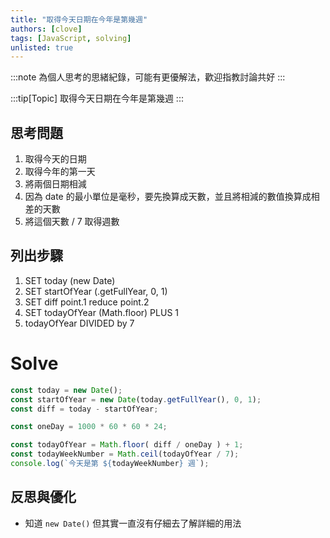 ```yaml
---
title: "取得今天日期在今年是第幾週"
authors: [clove]
tags: [JavaScript, solving]
unlisted: true
---
```

:::note
為個人思考的思緒紀錄，可能有更優解法，歡迎指教討論共好
:::

:::tip[Topic]
取得今天日期在今年是第幾週
:::

## 思考問題
1. 取得今天的日期
2. 取得今年的第一天
3. 將兩個日期相減
4. 因為 date 的最小單位是毫秒，要先換算成天數，並且將相減的數值換算成相差的天數
5. 將這個天數 / 7 取得週數

## 列出步驟
1. SET today (new Date)
2. SET startOfYear (.getFullYear, 0, 1)
3. SET diff point.1 reduce point.2
4. SET todayOfYear (Math.floor) PLUS 1
5. todayOfYear DIVIDED by 7

# Solve
```js
const today = new Date();
const startOfYear = new Date(today.getFullYear(), 0, 1); 
const diff = today - startOfYear;

const oneDay = 1000 * 60 * 60 * 24;

const todayOfYear = Math.floor( diff / oneDay ) + 1;
const todayWeekNumber = Math.ceil(todayOfYear / 7); 
console.log(`今天是第 ${todayWeekNumber} 週`);
```

## 反思與優化
- 知道 `new Date()` 但其實一直沒有仔細去了解詳細的用法